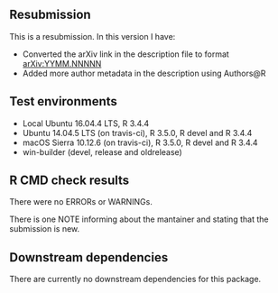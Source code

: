 ## Resubmission
This is a resubmission. In this version I have:

* Converted the arXiv link in the description file to format <arXiv:YYMM.NNNNN>
* Added more author metadata in the description using Authors@R

## Test environments
* Local Ubuntu 16.04.4 LTS, R 3.4.4
* Ubuntu 14.04.5 LTS (on travis-ci), R 3.5.0, R devel and R 3.4.4
* macOS Sierra 10.12.6 (on travis-ci), R 3.5.0, R devel and R 3.4.4
* win-builder (devel, release and oldrelease)

## R CMD check results
There were no ERRORs or WARNINGs.

There is one NOTE informing about the mantainer and stating that the submission
is new.

## Downstream dependencies
There are currently no downstream dependencies for this package.

